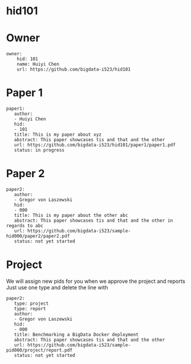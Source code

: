 # hid101

# Owner

```
owner:
    hid: 101
    name: Huiyi Chen
    url: https://github.com/bigdata-i523/hid101
```

# Paper 1

```
paper1:
   author: 
   - Huiyi Chen
   hid:
   - 101
   title: This is my paper about xyz
   abstract: This paper showcases tis and that and the other
   url: https://github.com/bigdata-i523/hid101/paper1/paper1.pdf
   status: in progress
```
   
# Paper 2

```
paper2:
   author: 
   - Gregor von Laszewski
   hid:
   - 000
   title: This is my paper about the other abc
   abstract: This paper showcases tis and that and the other in regards to abc
   url: https://github.com/bigdata-i523/sample-hid000/paper2/paper2.pdf   
   status: not yet started
```

# Project 

We will assign new pids for you when we approve the project and reports   
Just use one type and delete the line with 

```
paper2:
   type: project
   type: report
   author: 
   - Gregor von Laszewski
   hid:
   - 000
   title: Benchmarking a BigData Docker deployment
   abstract: This paper showcases tis and that and the other 
   url: https://github.com/bigdata-i523/sample-pid000/project/report.pdf
   status: not yet started
```
   
